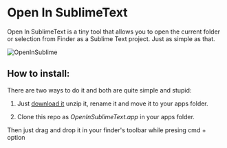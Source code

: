 Open In SublimeText
=================

Open In SublimeText is a tiny tool that allows you to open the current folder or selection from Finder as a Sublime Text project. Just as simple as that.

![OpenInSublime](https://www.evernote.com/shard/s4/sh/982b0fa7-29e3-410b-b471-cc9f72f54d08/bfee9f2f3cf6199c3249982d8cf6dcd1/res/742071e5-59a4-4a0a-be69-2cb1206a6277/screenshot.png?resizeSmall&width=832)

How to install:
-----------

There are two ways to do it and both are quite simple and stupid:

1. Just <a href="https://github.com/yeco/OpenInSublimeText.app/archive/0.0.2.zip">download it</a> unzip it, rename it and move it to your apps folder.

2. Clone this repo as *OpenInSublimeText.app* in your apps folder.

Then just drag and drop it in your finder's toolbar while presing cmd + option